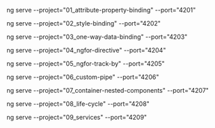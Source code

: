 ng serve --project="01_attribute-property-binding" --port="4201"

ng serve --project="02_style-binding" --port="4202"

ng serve --project="03_one-way-data-binding" --port="4203"

ng serve --project="04_ngfor-directive" --port="4204"

ng serve --project="05_ngfor-track-by" --port="4205"

ng serve --project="06_custom-pipe" --port="4206"

ng serve --project="07_container-nested-components" --port="4207"

ng serve --project="08_life-cycle" --port="4208"

ng serve --project="09_services" --port="4209"